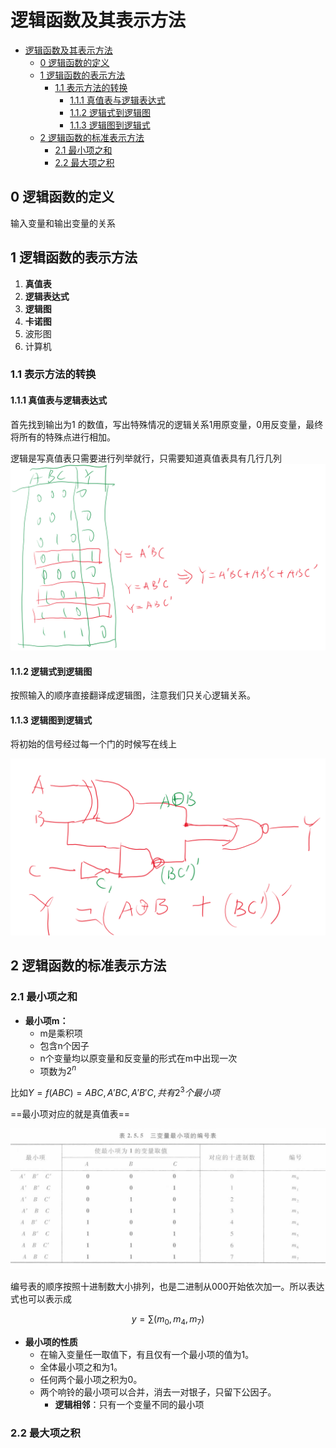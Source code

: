 # 逻辑函数及其表示方法

<!-- @import "[TOC]" {cmd="toc" depthFrom=1 depthTo=6 orderedList=false} -->

<!-- code_chunk_output -->

- [逻辑函数及其表示方法](#逻辑函数及其表示方法)
  - [0 逻辑函数的定义](#0-逻辑函数的定义)
  - [1 逻辑函数的表示方法](#1-逻辑函数的表示方法)
    - [1.1 表示方法的转换](#11-表示方法的转换)
      - [1.1.1 真值表与逻辑表达式](#111-真值表与逻辑表达式)
      - [1.1.2 逻辑式到逻辑图](#112-逻辑式到逻辑图)
      - [1.1.3 逻辑图到逻辑式](#113-逻辑图到逻辑式)
  - [2 逻辑函数的标准表示方法](#2-逻辑函数的标准表示方法)
    - [2.1 最小项之和](#21-最小项之和)
    - [2.2 最大项之积](#22-最大项之积)

<!-- /code_chunk_output -->



## 0 逻辑函数的定义

输入变量和输出变量的关系


## 1 逻辑函数的表示方法

1. **真值表**
2. **逻辑表达式**
3. **逻辑图**
4. **卡诺图**
5. 波形图
6. 计算机

### 1.1 表示方法的转换


#### 1.1.1 真值表与逻辑表达式

首先找到输出为1 的数值，写出特殊情况的逻辑关系1用原变量，0用反变量，最终将所有的特殊点进行相加。


逻辑是写真值表只需要进行列举就行，只需要知道真值表具有几行几列
![alt text](image-17.png)


#### 1.1.2 逻辑式到逻辑图

按照输入的顺序直接翻译成逻辑图，注意我们只关心逻辑关系。

#### 1.1.3 逻辑图到逻辑式

将初始的信号经过每一个门的时候写在线上

![alt text](image-18.png)

## 2 逻辑函数的标准表示方法

### 2.1 最小项之和

- **最小项m：** 
  - m是乘积项
  - 包含n个因子
  - n个变量均以原变量和反变量的形式在m中出现一次
  - 项数为$2^n$


比如$Y = f(ABC) = ABC , A'BC , A'B'C,共有2^3个最小项$

==最小项对应的就是真值表==

![alt text](image-19.png)

编号表的顺序按照十进制数大小排列，也是二进制从000开始依次加一。所以表达式也可以表示成

$$y = \sum(m_0,m_4,m_7)$$


- **最小项的性质**
  - 在输入变量任一取值下，有且仅有一个最小项的值为1。
  - 全体最小项之和为1。
  - 任何两个最小项之积为0。
  - 两个响铃的最小项可以合并，消去一对银子，只留下公因子。
    - **逻辑相邻**：只有一个变量不同的最小项



### 2.2 最大项之积



